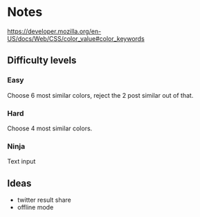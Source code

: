 # Notes

https://developer.mozilla.org/en-US/docs/Web/CSS/color_value#color_keywords

## Difficulty levels

### Easy

Choose 6 most similar colors, reject the 2 post similar out of that.

### Hard

Choose 4 most similar colors.

### Ninja

Text input

## Ideas
- twitter result share
- offline mode
